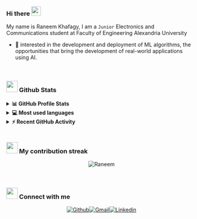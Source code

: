 ### Hi there <img src="https://media.giphy.com/media/w1OBpBd7kJqHrJnJ13/giphy.gif" width="25px"> 
My name is Raneem Khafagy, I am a `Junior`  Electronics and Communications student  at Faculty of Engineering Alexandria University
- 🔭 interested in the development and deployment of ML algorithms, the opportunities that bring the development of real-world applications using AI.
<!-- - ⚡ I’m skilled in Mobile App Development Using Flutter framework and full stack development using Laravel  -->
<!-- - 📫 How to reach me: raneemkhafagy@gmail.com -->
  
<br>

### <img src="https://media.giphy.com/media/iY8CRBdQXODJSCERIr/giphy.gif" width="30px"> Github Stats

<details>
  <summary><b>📊 GitHub Profile Stats</b></summary>
  <p align="center">
    <a href="https://github.com/anuraghazra/github-readme-stats"><img alt="Raneem's Github Stats" src="https://github-readme-stats.vercel.app/api?username=Raneem-Khafagy&show_icons=true&count_private=true&hide_border=true&theme=algolia" height="192px"/></a>
</details>

<details> 
  <summary><b>💻 Most used languages</b></summary>
  <p align="center">
  &nbsp;
	  <img src="https://github-readme-stats.vercel.app/api/top-langs?username=Raneem-Khafagy&langs_count=10&show_icons=true&locale=en&layout=compact&hide_border=true&theme=algolia" alt="Raneem" height="192px"/>
</details>

<details> 
  <summary><b>⚡ Recent GitHub Activity</b></summary>
  <p align="center">
    <a href="https://github.com/Raneem-Khafagy"><img alt="Raneem's Activity Graph" src="https://activity-graph.herokuapp.com/graph?username=Raneem-Khafagy&custom_title=7oSkaaa's%20Contribution%20Graph&theme=react-dark" /></a>
</details>

<br>

### <img src="https://media.giphy.com/media/VIE8BijRkECoGB9vuM/giphy.gif" width="30px">  My contribution streak
<p align="center"><img src="https://github-readme-streak-stats.herokuapp.com/?user=Raneem-Khafagy&hide_border=true8&theme=algolia&layout=compact" alt="Raneem" /></p>

<br>

### <img src="https://media.giphy.com/media/efUQrWLjbgji5u1Ove/giphy.gif" width="30px"> Connect with me

<center>

[![Github](https://img.shields.io/static/v1?label=&message=Github&color=black&style=flat&logo=github)](https://github.com/Raneem-Khafagy)[![Gmail](https://img.shields.io/static/v1?label=Gmail&labelColor=EA0008&message=raneemkhafagy@gmail.com&color=555555&style=flat&logo=gmail&logoColor=white)](raneemkhafagy@gmail.com)[![Linkedin](https://img.shields.io/static/v1?label=&message=Linkedin&color=0E7FBF&&&style=flat&logo=linkedin&logoColor=white)](https://www.linkedin.com/in/raneem-khafagy/)



<!--
Here are some ideas to get you started:
- 🔭 I’m currently working on ...
- 🌱 I’m currently learning ...
- 👯 I’m looking to collaborate on ...
- 🤔 I’m looking for help with ...
- 💬 Ask me about ...
- 📫 How to reach me: ...
- 😄 Pronouns: ...
- ⚡ Fun fact: ...
-->
